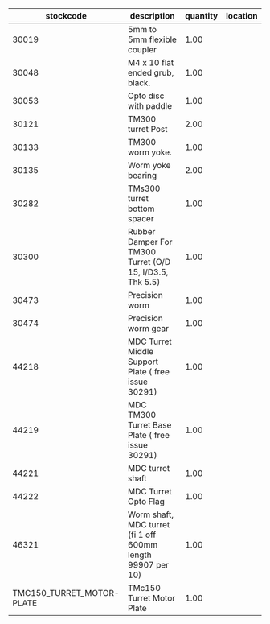 |stockcode|description|quantity|location|
|---------|-----------|--------|--------|
|30019|5mm to 5mm flexible coupler|1.00||
|30048|M4 x 10 flat ended grub, black.|1.00||
|30053|Opto disc with paddle|1.00||
|30121|TM300 turret Post|2.00||
|30133|TM300 worm yoke.|1.00||
|30135|Worm yoke bearing|2.00||
|30282|TMs300 turret bottom spacer|1.00||
|30300|Rubber Damper For TM300 Turret (O/D 15, I/D3.5, Thk 5.5)|1.00||
|30473|Precision worm|1.00||
|30474|Precision worm gear|1.00||
|44218|MDC Turret Middle Support Plate ( free issue 30291)|1.00||
|44219|MDC TM300 Turret Base Plate ( free issue 30291)|1.00||
|44221|MDC turret shaft|1.00||
|44222|MDC Turret Opto Flag|1.00||
|46321|Worm shaft, MDC turret (fi 1 off 600mm length 99907 per 10)|1.00||
|TMC150_TURRET_MOTOR-PLATE|TMc150 Turret Motor Plate|1.00||
